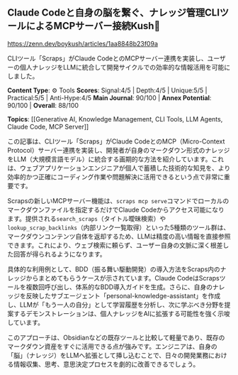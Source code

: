 ## Claude Codeと自身の脳を繋ぐ、ナレッジ管理CLIツールによるMCPサーバー接続Kush🧠

https://zenn.dev/boykush/articles/1aa8848b23f09a

CLIツール「Scraps」がClaude CodeとのMCPサーバー連携を実装し、ユーザーの個人ナレッジをLLMに統合して開発サイクルでの効率的な情報活用を可能にしました。

**Content Type**: ⚙️ Tools
**Scores**: Signal:4/5 | Depth:4/5 | Unique:5/5 | Practical:5/5 | Anti-Hype:4/5
**Main Journal**: 90/100 | **Annex Potential**: 90/100 | **Overall**: 88/100

**Topics**: [[Generative AI, Knowledge Management, CLI Tools, LLM Agents, Claude Code, MCP Server]]

この記事は、CLIツール「Scraps」がClaude CodeとのMCP（Micro-Context Protocol）サーバー連携を実装し、開発者が自身のマークダウン形式のナレッジをLLM（大規模言語モデル）に統合する画期的な方法を紹介しています。これは、ウェブアプリケーションエンジニアが個人で蓄積した技術的な知見を、より効率的かつ正確にコーディング作業や問題解決に活用できるという点で非常に重要です。

Scrapsの新しいMCPサーバー機能は、`scraps mcp serve`コマンドでローカルのマークダウンファイルを指定するだけでClaude Codeからアクセス可能になります。提供される`search_scraps`（タイトル曖昧検索）や`lookup_scrap_backlinks`（内部リンク一覧取得）といった5種類のツール群は、マークダウンコンテンツ自体を返却するため、LLMは精度の高い情報を直接参照できます。これにより、ウェブ検索に頼らず、ユーザー自身の文脈に深く根差した回答が得られるようになります。

具体的な利用例として、BDD（振る舞い駆動開発）の導入方法をScraps内のナレッジからまとめてもらうケースが示されています。Claude CodeはScrapsツールを複数回呼び出し、体系的なBDD導入ガイドを生成。さらに、自身のナレッジを反映したサブエージェント「personal-knowledge-assistant」を作成し、LLMが「もう一人の自分」として学習履歴を分析し、次に学ぶべき分野を提案するデモンストレーションは、個人ナレッジをAIに拡張する可能性を強く示唆しています。

このアプローチは、Obsidianなどの既存ツールと比較して軽量であり、既存のマークダウン資産をすぐに活用できる点が強みです。エンジニアは、自身の「脳」（ナレッジ）をLLMへ拡張として挿し込むことで、日々の開発業務における情報収集、思考、意思決定プロセスを劇的に改善できるでしょう。